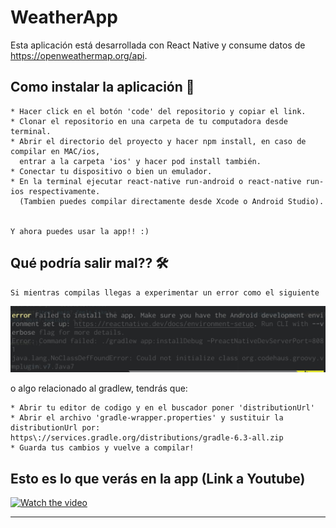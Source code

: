 # WeatherApp

Esta aplicación está desarrollada con React Native y consume datos de https://openweathermap.org/api.


## Como instalar la aplicación 🚀


```
* Hacer click en el botón 'code' del repositorio y copiar el link.
* Clonar el repositorio en una carpeta de tu computadora desde terminal.
* Abrir el directorio del proyecto y hacer npm install, en caso de compilar en MAC/ios,
  entrar a la carpeta 'ios' y hacer pod install también.
* Conectar tu dispositivo o bien un emulador.
* En la terminal ejecutar react-native run-android o react-native run-ios respectivamente. 
  (Tambien puedes compilar directamente desde Xcode o Android Studio).


Y ahora puedes usar la app!! :)

```

## Qué podría salir mal?? 🛠️
    Si mientras compilas llegas a experimentar un error como el siguiente
<img src="/weatherApp/app/images/error-android.jpeg">

o algo relacionado al gradlew, tendrás que:
```
* Abrir tu editor de codigo y en el buscador poner 'distributionUrl'
* Abrir el archivo 'gradle-wrapper.properties' y sustituir la distributionUrl por:  https\://services.gradle.org/distributions/gradle-6.3-all.zip
* Guarda tus cambios y vuelve a compilar!
```

## Esto es lo que verás en la app (Link a Youtube)
[![Watch the video](https://img.youtube.com/vi/nSCCCf4T2Fk/maxresdefault.jpg)](https://youtu.be/nSCCCf4T2Fk)



---
